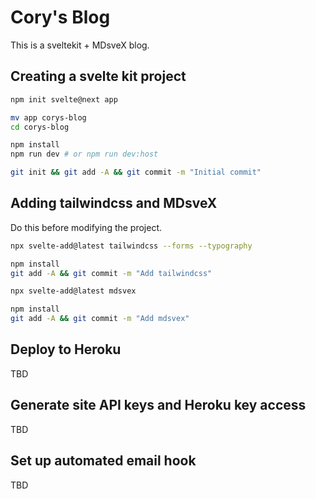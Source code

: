 # Cory's Blog

This is a sveltekit + MDsveX blog.

## Creating a svelte kit project

```bash
npm init svelte@next app

mv app corys-blog
cd corys-blog

npm install
npm run dev # or npm run dev:host

git init && git add -A && git commit -m "Initial commit"
```

## Adding tailwindcss and MDsveX

Do this before modifying the project.

```bash
npx svelte-add@latest tailwindcss --forms --typography

npm install
git add -A && git commit -m "Add tailwindcss"
```

```bash
npx svelte-add@latest mdsvex

npm install
git add -A && git commit -m "Add mdsvex"
```

## Deploy to Heroku

TBD

## Generate site API keys and Heroku key access

TBD

## Set up automated email hook

TBD
